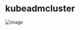 # kubeadmcluster

![image](https://user-images.githubusercontent.com/54719289/111656033-11825b80-8802-11eb-9241-138548874519.png)

